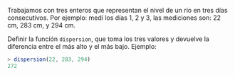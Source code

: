 Trabajamos con tres enteros que representan el nivel de un río en tres días consecutivos. Por ejemplo: medí los días 1, 2 y 3, las mediciones son: 22 cm, 283 cm, y 294 cm.

Definir la función ```dispersion```, que toma los tres valores y devuelve la diferencia entre el más alto y el más bajo. Ejemplo:

```javascript
> dispersion(22, 283, 294)
272
```
